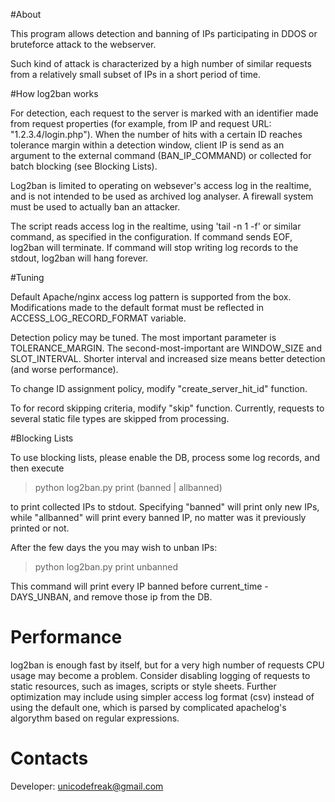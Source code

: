 #About

This program allows detection and banning of IPs participating in DDOS or bruteforce attack to the webserver.

Such kind of attack is characterized by a high number of similar requests from a relatively small subset of IPs in
a short period of time.

#How log2ban works

For detection, each request to the server is marked with an identifier made from request properties (for example,
from IP and request URL: "1.2.3.4/login.php"). When the number of hits with a certain ID reaches tolerance
margin within a detection window, client IP is send as an argument to the external command (BAN_IP_COMMAND) or
collected for batch blocking (see Blocking Lists).

Log2ban is limited to operating on websever's access log in the realtime, and is not intended to be used as
archived log analyser. A firewall system must be used to actually ban an attacker.

The script reads access log in the realtime, using 'tail -n 1 -f' or similar command, as specified in the
configuration. If command sends EOF, log2ban will terminate. If command will stop writing log records to the
stdout, log2ban will hang forever.

#Tuning

Default Apache/nginx access log pattern is supported from the box. Modifications made to the default format must be
reflected in ACCESS_LOG_RECORD_FORMAT variable.

Detection policy may be tuned. The most important parameter is TOLERANCE_MARGIN. The second-most-important are
WINDOW_SIZE and SLOT_INTERVAL. Shorter interval and increased size means better detection (and worse performance).

To change ID assignment policy, modify "create_server_hit_id" function.

To for record skipping criteria, modify "skip" function. Currently, requests to several static file types are
skipped from processing.

#Blocking Lists

To use blocking lists, please enable the DB, process some log records, and then execute

> python log2ban.py print (banned | allbanned)

to print collected IPs to stdout. Specifying "banned" will print only new IPs, while "allbanned" will print every
banned IP, no matter was it previously printed or not.

After the few days the you may wish to unban IPs:

> python log2ban.py print unbanned

This command will print every IP banned before current_time - DAYS_UNBAN, and remove those ip from the DB.

# Performance

log2ban is enough fast by itself, but for a very high number of requests CPU usage may become a problem. Consider
disabling logging of requests to static resources, such as images, scripts or style sheets. Further optimization
may include using simpler access log format (csv) instead of using the default one, which is parsed by complicated
apachelog's algorythm based on regular expressions.

# Contacts

Developer: [unicodefreak@gmail.com](mailto:unicodefreak@gmail.com)
